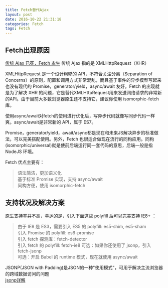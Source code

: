```yaml
---
title: Fetch替代Ajax
layout: post
date: 2016-10-22 21:31:18
categories: Fetch
tags: Fetch
---
```


## Fetch出现原因

[传统 Ajax 已死，Fetch 永生](https://segmentfault.com/a/1190000003810652)  传统 Ajax 指的是 XMLHttpRequest（XHR）

XMLHttpRequest 是一个设计粗糙的 API，不符合关注分离（Separation of Concerns）的原则，配置和调用方式非常混乱，而且基于事件的异步模型写起来也没有现代的 Promise，generator/yield，async/await 友好。Fetch 的出现就是为了解决 XHR 的问题，它是替代XMLHttpRequest用来发送网络请求的非常新的API。由于目前大多数浏览器原生还不支持它，建议你使用 isomorphic-fetch 库。

使用async/await对fetch的使用进行优化后，写异步代码就像写同步代码一样爽。async/await是非常新的 API，属于 ES7。

Promise，generator/yield，await/async都是现在和未来JS解决异步的标准做法，可以完美搭配使用。另外，Fetch 也很适合做现在流行的同构应用。同构(isomorphic/universal)就是使前后端运行同一套代码的意思，后端一般是指 NodeJS 环境。

Fetch 优点主要有：
> 语法简洁，更加语义化  
> 基于标准 Promise 实现，支持 async/await  
> 同构方便，使用 isomorphic-fetch  

## 支持状况及解决方案

原生支持率并不高，幸运的是，引入下面这些 polyfill 后可以完美支持 IE8+ ：

> 由于 IE8 是 ES3，需要引入 ES5 的 polyfill: es5-shim, es5-sham  
> 引入 Promise 的 polyfill: es6-promise  
> 引入 fetch 探测库：fetch-detector  
> 引入 fetch 的 polyfill: fetch-ie8 
> 可选：如果你还使用了 jsonp，引入 fetch-jsonp  
> 可选：开启 Babel 的 runtime 模式，现在就使用 async/await

JSONP(JSON with Padding)是JSON的一种"使用模式"，可用于解决主流浏览器的跨域数据访问的问题  
[jsonp详解](http://www.cnblogs.com/yuzhongwusan/archive/2012/12/11/2812849.html)